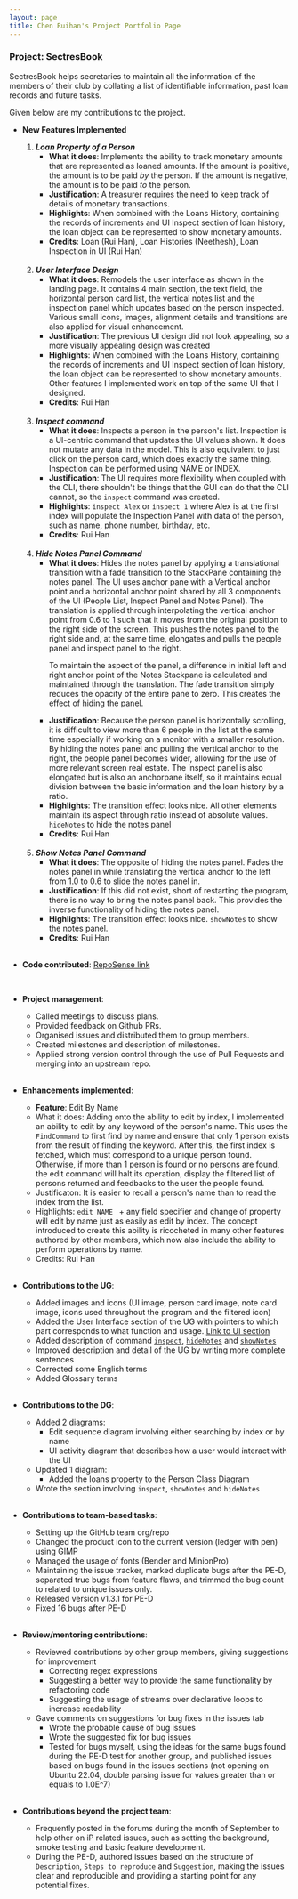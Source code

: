 ```yaml
---
layout: page
title: Chen Ruihan's Project Portfolio Page
---
```


### Project: SectresBook

SectresBook helps secretaries to maintain all the information of the members of their club by collating a list of identifiable information, past loan records and future tasks.

Given below are my contributions to the project.

* **New Features Implemented**
  1. **_Loan Property of a Person_**
     * **What it does**: Implements the ability to track monetary amounts that are represented as loaned amounts. If the amount is positive, the amount is to be paid _by_ the person. If the amount is negative, the amount is to be paid _to_ the person.
     * **Justification**: A treasurer requires the need to keep track of details of monetary transactions.
     * **Highlights**: When combined with the Loans History, containing the records of increments and UI Inspect section of loan history, the loan object can be represented to show monetary amounts. 
     * **Credits**: Loan (Rui Han), Loan Histories (Neethesh), Loan Inspection in UI (Rui Han)
  
  <br>

  2. **_User Interface Design_**
     * **What it does**: Remodels the user interface as shown in the landing page. It contains 4 main section, the text field, the horizontal person card list, the vertical notes list and the inspection panel which updates based on the person inspected. Various small icons, images, alignment details and transitions are also applied for visual enhancement.
     * **Justification**: The previous UI design did not look appealing, so a more visually appealing design was created
     * **Highlights**: When combined with the Loans History, containing the records of increments and UI Inspect section of loan history, the loan object can be represented to show monetary amounts. Other features I implemented work on top of the same UI that I designed.
     * **Credits**: Rui Han

  <br>

  3. **_Inspect command_**
     * **What it does**: Inspects a person in the person's list. Inspection is a UI-centric command that updates the UI values shown. It does not mutate any data in the model. This is also equivalent to just click on the person card, which does exactly the same thing. Inspection can be performed using NAME or INDEX.
     * **Justification**: The UI requires more flexibility when coupled with the CLI, there shouldn't be things that the GUI can do that the CLI cannot, so the `inspect` command was created.
     * **Highlights**: `inspect Alex` or `inspect 1` where Alex is at the first index will populate the Inspection Panel with data of the person, such as name, phone number, birthday, etc.
     * **Credits**: Rui Han

  <br>

  4. **_Hide Notes Panel Command_**
     * **What it does**: Hides the notes panel by applying a translational transition with a fade transition to the StackPane containing the notes panel. The UI uses anchor pane with a Vertical anchor point and a horizontal anchor point shared by all 3 components of the UI (People List, Inspect Panel and Notes Panel). The translation is applied through interpolating the vertical anchor point from 0.6 to 1 such that it moves from the original position to the right side of the screen. This pushes the notes panel to the right side and, at the same time, elongates and pulls the people panel and inspect panel to the right. <p> To maintain the aspect of the panel, a difference in initial left and right anchor point of the Notes Stackpane is calculated and maintained through the translation. The fade transition simply reduces the opacity of the entire pane to zero. This creates the effect of hiding the panel.
     * **Justification**: Because the person panel is horizontally scrolling, it is difficult to view more than 6 people in the list at the same time especially if working on a monitor with a smaller resolution. By hiding the notes panel and pulling the vertical anchor to the right, the people panel becomes wider, allowing for the use of more relevant screen real estate. The inspect panel is also elongated but is also an anchorpane itself, so it maintains equal division between the basic information and the loan history by a ratio.
     * **Highlights**: The transition effect looks nice. All other elements maintain its aspect through ratio instead of absolute values. `hideNotes` to hide the notes panel
     * **Credits**: Rui Han

  <br>

  5. **_Show Notes Panel Command_**
     * **What it does**: The opposite of hiding the notes panel. Fades the notes panel in while translating the vertical anchor to the left from 1.0 to 0.6 to slide the notes panel in.
     * **Justification**: If this did not exist, short of restarting the program, there is no way to bring the notes panel back. This provides the inverse functionality of hiding the notes panel.
     * **Highlights**: The transition effect looks nice. `showNotes` to show the notes panel.
     * **Credits**: Rui Han
     
  <br>

* **Code contributed**: [RepoSense link](https://nus-cs2103-ay2223s1.github.io/tp-dashboard/?search=w12&sort=groupTitle&sortWithin=title&timeframe=commit&mergegroup=&groupSelect=groupByRepos&breakdown=true&checkedFileTypes=docs~functional-code~test-code~other&since=2022-09-16&tabOpen=true&tabType=authorship&tabAuthor=rui-han-crh&tabRepo=AY2223S1-CS2103T-W12-2%2Ftp%5Bmaster%5D&authorshipIsMergeGroup=false&authorshipFileTypes=docs~functional-code&authorshipIsBinaryFileTypeChecked=false&authorshipIsIgnoredFilesChecked=false)

  <br>

* **Project management**:
  * Called meetings to discuss plans. 
  * Provided feedback on Github PRs.
  * Organised issues and distributed them to group members.
  * Created milestones and description of milestones.
  * Applied strong version control through the use of Pull Requests and merging into an upstream repo.

  <br>

* **Enhancements implemented**:
  * **Feature**: Edit By Name
  * What it does: Adding onto the ability to edit by index, I implemented an ability to edit by any keyword of the person's name. This uses the `FindCommand` to first find by name and ensure that only 1 person exists from the result of finding the keyword. After this, the first index is fetched, which must correspond to a unique person found. Otherwise, if more than 1 person is found or no persons are found, the edit command will halt its operation, display the filtered list of persons returned and feedbacks to the user the people found.
  * Justificaton: It is easier to recall a person's name than to read the index from the list.
  * Highlights: `edit NAME ` + any field specifier and change of property will edit by name just as easily as edit by index. The concept introduced to create this ability is ricocheted in many other features authored by other members, which now also include the ability to perform operations by name.
  * Credits: Rui Han

  <br>

* **Contributions to the UG**:
  * Added images and icons (UI image, person card image, note card image, icons used throughout the program and the filtered icon)
  * Added the User Interface section of the UG with pointers to which part corresponds to what function and usage. [Link to UI section](#https://ay2223s1-cs2103t-w12-2.github.io/tp/UserGuide.html#user-interface)
  * Added description of command [`inspect`](https://ay2223s1-cs2103t-w12-2.github.io/tp/UserGuide.html#inspecting-a-person--inspect), [`hideNotes`](https://ay2223s1-cs2103t-w12-2.github.io/tp/UserGuide.html#hiding-notes-panel--hidenotes) and [`showNotes`](https://ay2223s1-cs2103t-w12-2.github.io/tp/UserGuide.html#showing-notes-panel--shownotes)
  * Improved description and detail of the UG by writing more complete sentences
  * Corrected some English terms
  * Added Glossary terms

  <br>

* **Contributions to the DG**:
  * Added 2 diagrams:
    * Edit sequence diagram involving either searching by index or by name
    * UI activity diagram that describes how a user would interact with the UI
  * Updated 1 diagram:
    * Added the loans property to the Person Class Diagram
  * Wrote the section involving `inspect`, `showNotes` and `hideNotes`

  <br>

* **Contributions to team-based tasks**:
  * Setting up the GitHub team org/repo
  * Changed the product icon to the current version (ledger with pen) using GIMP
  * Managed the usage of fonts (Bender and MinionPro)
  * Maintaining the issue tracker, marked duplicate bugs after the PE-D, separated true bugs from feature flaws, and trimmed the bug count to related to unique issues only.
  * Released version v1.3.1 for PE-D
  * Fixed 16 bugs after PE-D

  <br>

* **Review/mentoring contributions**:
  * Reviewed contributions by other group members, giving suggestions for improvement
    * Correcting regex expressions
    * Suggesting a better way to provide the same functionality by refactoring code
    * Suggesting the usage of streams over declarative loops to increase readability
  * Gave comments on suggestions for bug fixes in the issues tab
    * Wrote the probable cause of bug issues
    * Wrote the suggested fix for bug issues
    * Tested for bugs myself, using the ideas for the same bugs found during the PE-D test for another group, and published issues based on bugs found in the issues sections (not opening on Ubuntu 22.04, double parsing issue for values greater than or equals to 1.0E^7)

  <br>

* **Contributions beyond the project team**:
  * Frequently posted in the forums during the month of September to help other on iP related issues, such as setting the background, smoke testing and basic feature development.
  * During the PE-D, authored issues based on the structure of `Description`, `Steps to reproduce` and `Suggestion`, making the issues clear and reproducible and providing a starting point for any potential fixes.
